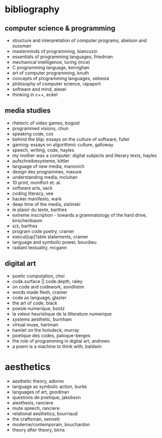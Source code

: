 # bibliography

## computer science & programming
- structure and interpretation of computer programs, abelson and sussman
- masterminds of programming, biancuzzi
- essentials of programming languages, friedman
- mechanical intelligence, turing (ince)
- C programming language, kernighan
- art of computer programming, knuth
- concepts of programming languages, sebesta
- philosophy of computer science, rapaport
- software and mind, alexei
- thinking in c++, eckel

## media studies
- rhetoric of video games, bogost
- programmed visions, chun
- speaking code, cox
- behind the blip: essays on the culture of software, fuller
- gaming: essays on algorithmic culture, galloway
- speech, writing, code, hayles
- my mother was a computer: digital subjects and literary texts, hayles
- aufschreibesysteme, kittler
- language of new media, manovich
- design des programmes, masure
- understanding media, mcluhan
- 10 print, montfort et. al.
- software arts, sack
- coding literacy, vee
- hacker manifesto, wark
- deep time of the media, zielinski
- le plaisir du texte, barthes
- extreme inscription - towards a grammatology of the hard drive, kirschenbaum
- s/z, barthes
- program code poetry, cramer
- execut[up]?able statements, cramer
- language and symbolic power, bourdieu
- radiant textuality, mcgann

## digital art
- poetic computation, choi
- code.surface || code.depth, raley
- on code and codework, sondheim
- words made flesh, cramer
- code as language, glazier
- the art of code, black
- poesie numerique, bootz
- la valeur heuristique de la litterature numerique
- systems aesthetic, burnham
- virtual muse, hartman
- hamlet on the holodeck, murray
- poetique des codes, paloque-berges
- the role of programming in digital art, andrews
- a poem is a machine to think with, baldwin


# aesthetics
- aesthetic theory, adorno
- language as symbolic action, burke
- languages of art, goodman
- questions de poetique, jakobson
- aiesthesis, ranciere
- mute speech, ranciere
- relational aesthetics, bourriaud
- the craftsman, sennett
- moderne/contemporain, bouchardon
- theory after theory, birns
